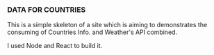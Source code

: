 ### DATA FOR COUNTRIES

This is a simple skeleton of a site which is aiming to demonstrates the consuming of Countries Info. and Weather's API combined.

I used Node and React to build it.